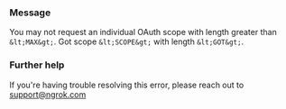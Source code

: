 
### Message
You may not request an individual OAuth scope with length greater than `&lt;MAX&gt;`. Got scope `&lt;SCOPE&gt;` with length `&lt;GOT&gt;`.

### Further help
If you're having trouble resolving this error, please reach out to [support@ngrok.com](mailto:support@ngrok.com?subject=Help%20with%20ERR_NGROK_391)

